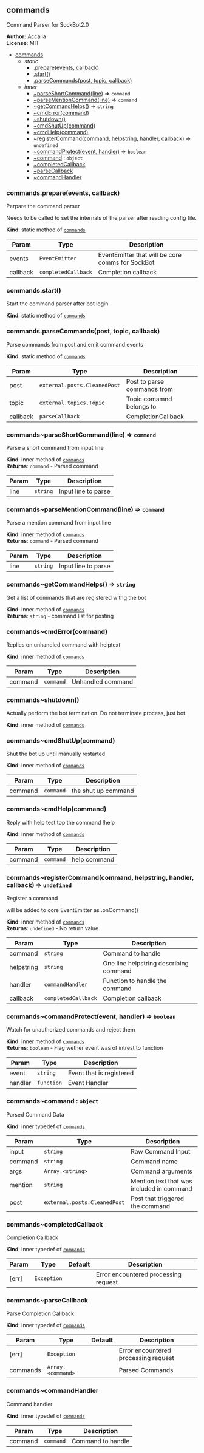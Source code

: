 <a name="module_commands"></a>
## commands
Command Parser for SockBot2.0

**Author:** Accalia  
**License**: MIT  

* [commands](#module_commands)
    * _static_
        * [.prepare(events, callback)](#module_commands.prepare)
        * [.start()](#module_commands.start)
        * [.parseCommands(post, topic, callback)](#module_commands.parseCommands)
    * _inner_
        * [~parseShortCommand(line)](#module_commands..parseShortCommand) ⇒ <code>command</code>
        * [~parseMentionCommand(line)](#module_commands..parseMentionCommand) ⇒ <code>command</code>
        * [~getCommandHelps()](#module_commands..getCommandHelps) ⇒ <code>string</code>
        * [~cmdError(command)](#module_commands..cmdError)
        * [~shutdown()](#module_commands..shutdown)
        * [~cmdShutUp(command)](#module_commands..cmdShutUp)
        * [~cmdHelp(command)](#module_commands..cmdHelp)
        * [~registerCommand(command, helpstring, handler, callback)](#module_commands..registerCommand) ⇒ <code>undefined</code>
        * [~commandProtect(event, handler)](#module_commands..commandProtect) ⇒ <code>boolean</code>
        * [~command](#module_commands..command) : <code>object</code>
        * [~completedCallback](#module_commands..completedCallback)
        * [~parseCallback](#module_commands..parseCallback)
        * [~commandHandler](#module_commands..commandHandler)

<a name="module_commands.prepare"></a>
### commands.prepare(events, callback)
Perpare the command parser

Needs to be called to set the internals of the parser after reading config file.

**Kind**: static method of <code>[commands](#module_commands)</code>  

| Param | Type | Description |
| --- | --- | --- |
| events | <code>EventEmitter</code> | EventEmitter that will be core comms for SockBot |
| callback | <code>completedCallback</code> | Completion callback |

<a name="module_commands.start"></a>
### commands.start()
Start the command parser after bot login

**Kind**: static method of <code>[commands](#module_commands)</code>  
<a name="module_commands.parseCommands"></a>
### commands.parseCommands(post, topic, callback)
Parse commands from post and emit command events

**Kind**: static method of <code>[commands](#module_commands)</code>  

| Param | Type | Description |
| --- | --- | --- |
| post | <code>external.posts.CleanedPost</code> | Post to parse commands from |
| topic | <code>external.topics.Topic</code> | Topic comamnd belongs to |
| callback | <code>parseCallback</code> | CompletionCallback |

<a name="module_commands..parseShortCommand"></a>
### commands~parseShortCommand(line) ⇒ <code>command</code>
Parse a short command from input line

**Kind**: inner method of <code>[commands](#module_commands)</code>  
**Returns**: <code>command</code> - Parsed command  

| Param | Type | Description |
| --- | --- | --- |
| line | <code>string</code> | Input line to parse |

<a name="module_commands..parseMentionCommand"></a>
### commands~parseMentionCommand(line) ⇒ <code>command</code>
Parse a mention command from input line

**Kind**: inner method of <code>[commands](#module_commands)</code>  
**Returns**: <code>command</code> - Parsed command  

| Param | Type | Description |
| --- | --- | --- |
| line | <code>string</code> | Input line to parse |

<a name="module_commands..getCommandHelps"></a>
### commands~getCommandHelps() ⇒ <code>string</code>
Get a list of commands that are registered withg the bot

**Kind**: inner method of <code>[commands](#module_commands)</code>  
**Returns**: <code>string</code> - command list for posting  
<a name="module_commands..cmdError"></a>
### commands~cmdError(command)
Replies on unhandled command with helptext

**Kind**: inner method of <code>[commands](#module_commands)</code>  

| Param | Type | Description |
| --- | --- | --- |
| command | <code>command</code> | Unhandled command |

<a name="module_commands..shutdown"></a>
### commands~shutdown()
Actually perform the bot termination. Do not terminate process, just bot.

**Kind**: inner method of <code>[commands](#module_commands)</code>  
<a name="module_commands..cmdShutUp"></a>
### commands~cmdShutUp(command)
Shut the bot up until manually restarted

**Kind**: inner method of <code>[commands](#module_commands)</code>  

| Param | Type | Description |
| --- | --- | --- |
| command | <code>command</code> | the shut up command |

<a name="module_commands..cmdHelp"></a>
### commands~cmdHelp(command)
Reply with help test top the command !help

**Kind**: inner method of <code>[commands](#module_commands)</code>  

| Param | Type | Description |
| --- | --- | --- |
| command | <code>command</code> | help command |

<a name="module_commands..registerCommand"></a>
### commands~registerCommand(command, helpstring, handler, callback) ⇒ <code>undefined</code>
Register a command

will be added to core EventEmitter as .onCommand()

**Kind**: inner method of <code>[commands](#module_commands)</code>  
**Returns**: <code>undefined</code> - No return value  

| Param | Type | Description |
| --- | --- | --- |
| command | <code>string</code> | Command to handle |
| helpstring | <code>string</code> | One line helpstring describing command |
| handler | <code>commandHandler</code> | Function to handle the command |
| callback | <code>completedCallback</code> | Completion callback |

<a name="module_commands..commandProtect"></a>
### commands~commandProtect(event, handler) ⇒ <code>boolean</code>
Watch for unauthorized commands and reject them

**Kind**: inner method of <code>[commands](#module_commands)</code>  
**Returns**: <code>boolean</code> - Flag wether event was of intrest to function  

| Param | Type | Description |
| --- | --- | --- |
| event | <code>string</code> | Event that is registered |
| handler | <code>function</code> | Event Handler |

<a name="module_commands..command"></a>
### commands~command : <code>object</code>
Parsed Command Data

**Kind**: inner typedef of <code>[commands](#module_commands)</code>  

| Param | Type | Description |
| --- | --- | --- |
| input | <code>string</code> | Raw Command Input |
| command | <code>string</code> | Command name |
| args | <code>Array.&lt;string&gt;</code> | Command arguments |
| mention | <code>string</code> | Mention text that was included in command |
| post | <code>external.posts.CleanedPost</code> | Post that triggered the command |

<a name="module_commands..completedCallback"></a>
### commands~completedCallback
Completion Callback

**Kind**: inner typedef of <code>[commands](#module_commands)</code>  

| Param | Type | Default | Description |
| --- | --- | --- | --- |
| [err] | <code>Exception</code> | <code></code> | Error encountered processing request |

<a name="module_commands..parseCallback"></a>
### commands~parseCallback
Parse Completion Callback

**Kind**: inner typedef of <code>[commands](#module_commands)</code>  

| Param | Type | Default | Description |
| --- | --- | --- | --- |
| [err] | <code>Exception</code> | <code></code> | Error encountered processing request |
| commands | <code>Array.&lt;command&gt;</code> |  | Parsed Commands |

<a name="module_commands..commandHandler"></a>
### commands~commandHandler
Command handler

**Kind**: inner typedef of <code>[commands](#module_commands)</code>  

| Param | Type | Description |
| --- | --- | --- |
| command | <code>command</code> | Command to handle |

